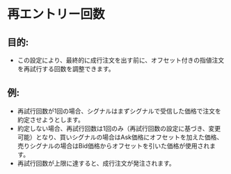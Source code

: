 # **再エントリー回数**

## 目的:

- この設定により、最終的に成行注文を出す前に、オフセット付きの指値注文を再試行する回数を調整できます。

## 例:

- 再試行回数が1回の場合、シグナルはまずシグナルで受信した価格で注文を約定させようとします。
- 約定しない場合、再試行回数は1回のみ（再試行回数の設定に基づき、変更可能）となり、買いシグナルの場合はAsk価格にオフセットを加えた価格、売りシグナルの場合はBid価格からオフセットを引いた価格が使用されます。
- 再試行回数が上限に達すると、成行注文が発注されます。
